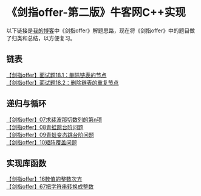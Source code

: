 《剑指offer-第二版》牛客网C++实现  
=
以下链接是[我的博客](http://www.cnblogs.com/wanglei5205/)中《剑指offer》解题思路，现在将《剑指offer》中的题目做了归类和总结，以方便复习。<br>

链表
-
[【剑指offer】面试题18.1：删除链表的节点]()<br>
[【剑指offer】面试题18.2：删除链表的重复节点]()<br>

递归与循环
-
[【剑指offer】07求裴波那切数列的第n项](http://www.cnblogs.com/wanglei5205/p/8522931.html)<br>
[【剑指offer】08青蛙跳台阶问题](http://www.cnblogs.com/wanglei5205/p/8526450.html)<br>
[【剑指offer】09青蛙变态跳台阶问题](http://www.cnblogs.com/wanglei5205/p/8526690.html)<br>
[【剑指offer】10矩阵覆盖问题](http://www.cnblogs.com/wanglei5205/p/8526940.html)<br>

实现库函数
-
[【剑指offer】16数值的整数次方]()<br>
[【剑指offer】67把字符串转换成整数]()<br>

